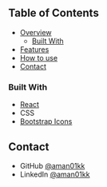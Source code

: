 <!-- TABLE OF CONTENTS -->

## Table of Contents

- [Overview](#overview)
  - [Built With](#built-with)
- [Features](#features)
- [How to use](#how-to-use)
- [Contact](#contact)

<!-- OVERVIEW -->


### Built With

- [React](https://reactjs.org/)
- CSS
- [Bootstrap Icons](https://icons.getbootstrap.com/)

## Contact
- GitHub [@aman01kk](https://github.com/aman01k)
- LinkedIn [@aman01kk](https://www.linkedin.com/in/aman01kk/)

